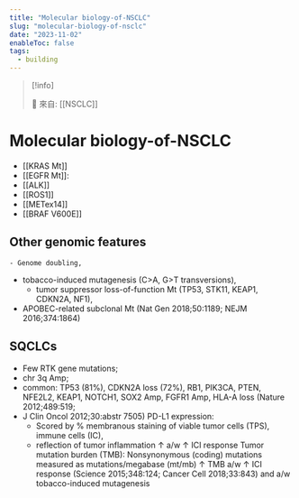 ```yaml
---
title: "Molecular biology-of-NSCLC"
slug: "molecular-biology-of-nsclc"
date: "2023-11-02"
enableToc: false
tags:
  - building
---
```


> [!info]
>
> 🌱 來自: [[NSCLC]]

# Molecular biology-of-NSCLC

- [[KRAS Mt]]
- [[EGFR Mt]]:
- [[ALK]]
- [[ROS1]]
- [[METex14]]
- [[BRAF V600E]]

## Other genomic features

    - Genome doubling,

- tobacco-induced mutagenesis (C>A, G>T transversions),
  - tumor suppressor loss-of-function Mt (TP53, STK11, KEAP1, CDKN2A, NF1),
- APOBEC-related subclonal Mt (Nat Gen 2018;50:1189; NEJM 2016;374:1864)

## SQCLCs

- Few RTK gene mutations;
- chr 3q Amp;
- common: TP53 (81%), CDKN2A loss (72%), RB1, PIK3CA, PTEN, NFE2L2, KEAP1, NOTCH1, SOX2 Amp, FGFR1 Amp, HLA-A loss (Nature 2012;489:519;
- J Clin Oncol 2012;30:abstr 7505) PD-L1 expression:
  - Scored by % membranous staining of viable tumor cells (TPS), immune cells (IC),
  - reflection of tumor inflammation ↑ a/w ↑ ICI response Tumor mutation burden (TMB): Nonsynonymous (coding) mutations measured as mutations/megabase (mt/mb) ↑ TMB a/w ↑ ICI response (Science 2015;348:124; Cancer Cell 2018;33:843) and a/w tobacco-induced mutagenesis
